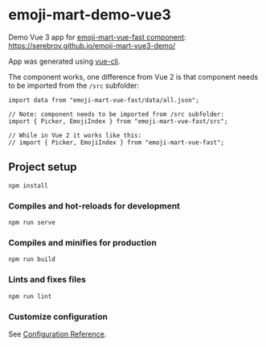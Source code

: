 # emoji-mart-demo-vue3

Demo Vue 3 app for [emoji-mart-vue-fast component](https://github.com/serebrov/emoji-mart-vue): https://serebrov.github.io/emoji-mart-vue3-demo/

App was generated using [vue-cli](https://cli.vuejs.org/).

The component works, one difference from Vue 2 is that component needs to be imported from the `/src` subfolder:

```
import data from "emoji-mart-vue-fast/data/all.json";

// Note: component needs to be imported from /src subfolder:
import { Picker, EmojiIndex } from "emoji-mart-vue-fast/src";

// While in Vue 2 it works like this:
// import { Picker, EmojiIndex } from "emoji-mart-vue-fast";
```

## Project setup
```
npm install
```

### Compiles and hot-reloads for development
```
npm run serve
```

### Compiles and minifies for production
```
npm run build
```

### Lints and fixes files
```
npm run lint
```

### Customize configuration
See [Configuration Reference](https://cli.vuejs.org/config/).
